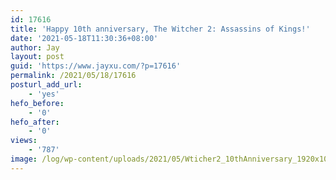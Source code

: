 ```yaml
---
id: 17616
title: 'Happy 10th anniversary, The Witcher 2: Assassins of Kings!'
date: '2021-05-18T11:30:36+08:00'
author: Jay
layout: post
guid: 'https://www.jayxu.com/?p=17616'
permalink: /2021/05/18/17616
posturl_add_url:
    - 'yes'
hefo_before:
    - '0'
hefo_after:
    - '0'
views:
    - '787'
image: /log/wp-content/uploads/2021/05/Wticher2_10thAnniversary_1920x1080-2_obj1g7ly85f11jes.jpg
---
```


<!-- wp:image {"id":17617,"sizeSlug":"large","linkDestination":"attachment"} -->
<figure class="wp-block-image size-large"><a href="https://www.jayxu.com/2021/05/18/17616/wticher2_10thanniversary_1920x1080-2_obj1g7ly85f11jes"><img src="https://d1k8eqsfs47rrv.cloudfront.net/log/wp-content/uploads/2021/05/Wticher2_10thAnniversary_1920x1080-2_obj1g7ly85f11jes-1280x720.jpg" alt="" class="wp-image-17617"/></a></figure>
<!-- /wp:image -->